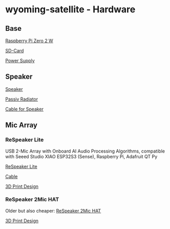 # wyoming-satellite - Hardware

## Base

[Raspberry Pi Zero 2 W](https://www.raspberrypi.com/products/raspberry-pi-zero-2-w/)

[SD-Card](https://www.amazon.de/Samsung-microSD-Karte-SD-Adapter-Speicherkarte-MB-ME128SA/dp/B0CVBBPZ28/ref=sr_1_11?__mk_de_DE=%C3%85M%C3%85%C5%BD%C3%95%C3%91&crid=26Z2MAN8CG7C1&dib=eyJ2IjoiMSJ9._Kk8qR1UI_lIYFfD5SyvkcPoueNxeFLjWe8aplAqFBUWwbYxPYLuvsLca4U8eeA_-FT2_ImPU3V1lz-gF2zfW1y0NhTUe8nh2iMQBGAO9vnQXcFnzvdcPbGfBqVlNoUi6BlVh2u4n1X0KlTeju_8fCrZ1HCZc46M0OPpgj8b3w6yIsUwsOhlXQveEBW4q2fAEoSuu50MGNYSioj7cXFTedcZZcRvnI8RHgIwREpyRJI.QRdNNpvyMdRUfGgGu_jaElBaN5qNGkBHicDPTEPapAk&dib_tag=se&keywords=samsung%2Bsd%2Bcard%2B16gb&qid=1743299132&sprefix=samsung%2Bsd%2Bcard%2B16gb%2Caps%2C92&sr=8-11&th=1)

[Power Supply](...)

## Speaker

[Speaker](https://www.laskakit.cz/2-reproduktory-bose-10w-4-40mm--klon/)

[Passiv Radiator](https://www.laskakit.cz/bose-pasivni-membrana-pro-soundlink-mini--klon/)

[Cable for Speaker](https://de.aliexpress.com/item/1005005491577017.html?spm=a2g0o.order_list.order_list_main.364.4dac5c5fKkDzIc&gatewayAdapt=glo2deu)

## Mic Array

### ReSpeaker Lite

USB 2-Mic Array with Onboard AI Audio Processing Algorithms, 
compatible with Seeed Studio XIAO ESP32S3 (Sense), Raspberry Pi, Adafruit QT Py

[ReSpeaker Lite](https://www.seeedstudio.com/ReSpeaker-Lite-p-5928.html?srsltid=AfmBOopODKrejEe7WIXSLV5fjLuhhK8PO-AXG3WnDI1N1pwBu-PTWQHf)

[Cable](https://de.aliexpress.com/item/1005004792246478.html?spm=a2g0o.order_list.order_list_main.5.4dac5c5fKkDzIc&gatewayAdapt=glo2deu)

[3D Print Design](...)

### ReSpeaker 2Mic HAT

Older but also cheaper:
[ReSpeaker 2Mic HAT](https://wiki.keyestudio.com/Ks0314_keyestudio_ReSpeaker_2-Mic_Pi_HAT_V1.0)

[3D Print Design](...)


